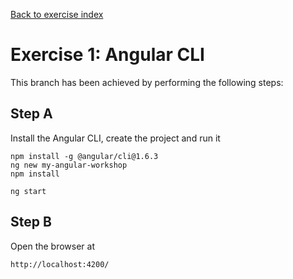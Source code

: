 [Back to exercise index](https://github.com/aperto-frontend/angular-workshop#angular-workshop)

# Exercise 1: Angular CLI

This branch has been achieved by performing the following steps:

## Step A

Install the Angular CLI, create the project and run it

```
npm install -g @angular/cli@1.6.3
ng new my-angular-workshop
npm install

ng start
```

## Step B

Open the browser at

```
http://localhost:4200/
```
